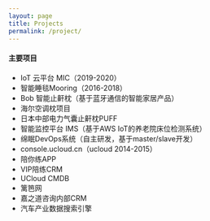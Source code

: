 ```yaml
---
layout: page
title: Projects
permalink: /project/
---
```



#### 主要项目
- IoT 云平台 MIC（2019-2020）
- 智能睡毯Mooring（2016-2018）
- Bob 智能止鼾枕（基于蓝牙通信的智能家居产品）
- 海尔空调枕项目
- 日本中部电力气囊止鼾枕PUFF
- 智能监控平台 IMS（基于AWS IoT的养老院床位检测系统）
- 绵眠DevOps系统（自主研发，基于master/slave开发）
- console.ucloud.cn（ucloud 2014-2015）
- 陪你练APP
- VIP陪练CRM
- UCloud CMDB
- 篱笆网
- 嘉之道咨询内部CRM
- 汽车产业数据搜索引擎

